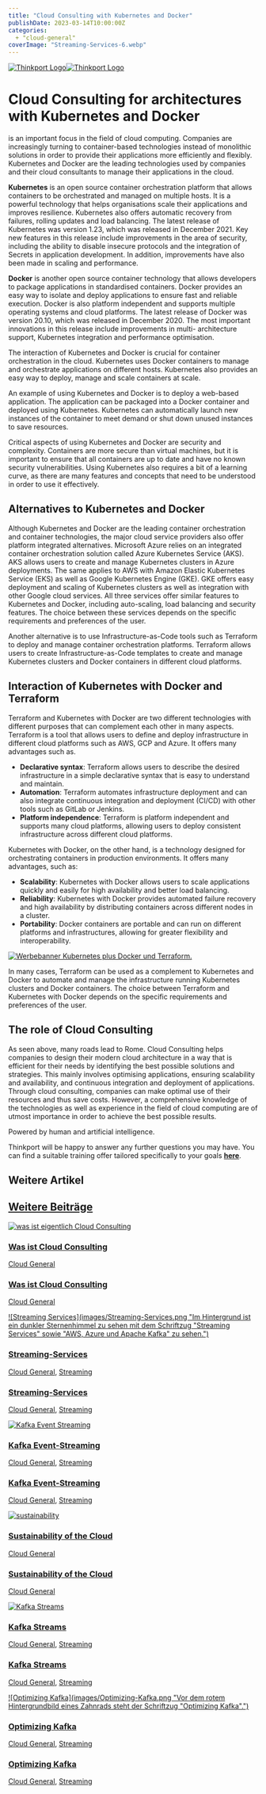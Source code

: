 ```yaml
---
title: "Cloud Consulting with Kubernetes and Docker"
publishDate: 2023-03-14T10:00:00Z
categories: 
  + "cloud-general"
coverImage: "Streaming-Services-6.webp"
---
```


 [![Thinkport Logo](images/Logo_horizontral_new-ovavzp5ztqmosy1yz1jrwr9fv5swhtoc0bky3tkc3g.png "Logo Bright Colours")](https://thinkport.digital)[![Thinkport Logo](images/Logo_horizontral_new-ovavzp5ztqmosy1yz1jrwr9fv5swhtoc0bky3tkc3g.png "Logo Bright Colours")](https://thinkport.digital)

# Cloud Consulting for architectures with Kubernetes and Docker

is an important focus in the field of cloud computing. Companies are increasingly turning to container-based technologies instead of monolithic solutions in order to provide their applications more efficiently and flexibly. Kubernetes and Docker are the leading technologies used by companies and their cloud consultants to manage their applications in the cloud.

**Kubernetes** is an open source container orchestration platform that allows containers to be orchestrated and managed on multiple hosts. It is a powerful technology that helps organisations scale their applications and improves resilience. Kubernetes also offers automatic recovery from failures, rolling updates and load balancing. The latest release of Kubernetes was version 1.23, which was released in December 2021. Key new features in this release include improvements in the area of security, including the ability to disable insecure protocols and the integration of Secrets in application development. In addition, improvements have also been made in scaling and performance.

**Docker** is another open source container technology that allows developers to package applications in standardised containers. Docker provides an easy way to isolate and deploy applications to ensure fast and reliable execution. Docker is also platform independent and supports multiple operating systems and cloud platforms. The latest release of Docker was version 20.10, which was released in December 2020. The most important innovations in this release include improvements in multi- architecture support, Kubernetes integration and performance optimisation.

The interaction of Kubernetes and Docker is crucial for container orchestration in the cloud. Kubernetes uses Docker containers to manage and orchestrate applications on different hosts. Kubernetes also provides an easy way to deploy, manage and scale containers at scale.

An example of using Kubernetes and Docker is to deploy a web-based application. The application can be packaged into a Docker container and deployed using Kubernetes. Kubernetes can automatically launch new instances of the container to meet demand or shut down unused instances to save resources.

Critical aspects of using Kubernetes and Docker are security and complexity. Containers are more secure than virtual machines, but it is important to ensure that all containers are up to date and have no known security vulnerabilities. Using Kubernetes also requires a bit of a learning curve, as there are many features and concepts that need to be understood in order to use it effectively.

## Alternatives to Kubernetes and Docker

Although Kubernetes and Docker are the leading container orchestration and container technologies, the major cloud service providers also offer platform integrated alternatives. Microsoft Azure relies on an integrated container orchestration solution called Azure Kubernetes Service (AKS). AKS allows users to create and manage Kubernetes clusters in Azure deployments. The same applies to AWS with Amazon Elastic Kubernetes Service (EKS) as well as Google Kubernetes Engine (GKE). GKE offers easy deployment and scaling of Kubernetes clusters as well as integration with other Google cloud services. All three services offer similar features to Kubernetes and Docker, including auto-scaling, load balancing and security features. The choice between these services depends on the specific requirements and preferences of the user.

Another alternative is to use Infrastructure-as-Code tools such as Terraform to deploy and manage container orchestration platforms. Terraform allows users to create Infrastructure-as-Code templates to create and manage Kubernetes clusters and Docker containers in different cloud platforms.

## Interaction of Kubernetes with Docker and Terraform

Terraform and Kubernetes with Docker are two different technologies with different purposes that can complement each other in many aspects. Terraform is a tool that allows users to define and deploy infrastructure in different cloud platforms such as AWS, GCP and Azure. It offers many advantages such as.

* **Declarative syntax**: Terraform allows users to describe the desired infrastructure in a simple declarative syntax that is easy to understand and maintain.
* **Automation**: Terraform automates infrastructure deployment and can also integrate continuous integration and deployment (CI/CD) with other tools such as GitLab or Jenkins.
* **Platform independence**: Terraform is platform independent and supports many cloud platforms, allowing users to deploy consistent infrastructure across different cloud platforms.

Kubernetes with Docker, on the other hand, is a technology designed for orchestrating containers in production environments. It offers many advantages, such as:

* **Scalability**: Kubernetes with Docker allows users to scale applications quickly and easily for high availability and better load balancing.
* **Reliability**: Kubernetes with Docker provides automated failure recovery and high availability by distributing containers across different nodes in a cluster.
* **Portability**: Docker containers are portable and can run on different platforms and infrastructures, allowing for greater flexibility and interoperability.

[![Werbebanner Kubernetes plus Docker und Terraform.](images/Copy-of-GDN-Kampange-Quadratisch2-1-1024x1024.webp)](https://thinkport.digital/cloud-trainings-workshops/)

In many cases, Terraform can be used as a complement to Kubernetes and Docker to automate and manage the infrastructure running Kubernetes clusters and Docker containers. The choice between Terraform and Kubernetes with Docker depends on the specific requirements and preferences of the user.

## The role of Cloud Consulting

As seen above, many roads lead to Rome. Cloud Consulting helps companies to design their modern cloud architecture in a way that is efficient for their needs by identifying the best possible solutions and strategies. This mainly involves optimising applications, ensuring scalability and availability, and continuous integration and deployment of applications. Through cloud consulting, companies can make optimal use of their resources and thus save costs. However, a comprehensive knowledge of the technologies as well as experience in the field of cloud computing are of utmost importance in order to achieve the best possible results.

Powered by human and artificial intelligence.

Thinkport will be happy to answer any further questions you may have. You can find a suitable training offer tailored specifically to your goals **[here](https://thinkport.digital/docker-und-kubernetes-lernen/)**.

## Weitere Artikel

## [Weitere Beiträge](https://thinkport.digital/blog)

[![was ist eigentlich Cloud Consulting](images/Streaming-Services-1-1.png "Blick auf die Dächer einer Stadt in Wolken mit einer Sprach-Wolke in der die Frage steht, was ist eigentlich Cloud Consulting.")](https://thinkport.digital/was-ist-cloud-consulting/)

### [Was ist Cloud Consulting](https://thinkport.digital/was-ist-cloud-consulting/ "Was ist Cloud Consulting")

[Cloud General](https://thinkport.digital/category/cloud-general/)

### [Was ist Cloud Consulting](https://thinkport.digital/was-ist-cloud-consulting/ "Was ist Cloud Consulting")

[Cloud General](https://thinkport.digital/category/cloud-general/)

[![Streaming Services](images/Streaming-Services.png "Im Hintergrund ist ein dunkler Sternenhimmel zu sehen mit dem Schriftzug "Streaming Services" sowie "AWS, Azure und Apache Kafka" zu sehen.")](https://thinkport.digital/streaming-services/)

### [Streaming-Services](https://thinkport.digital/streaming-services/ "Streaming-Services")

[Cloud General](https://thinkport.digital/category/cloud-general/), [Streaming](https://thinkport.digital/category/streaming/)

### [Streaming-Services](https://thinkport.digital/streaming-services/ "Streaming-Services")

[Cloud General](https://thinkport.digital/category/cloud-general/), [Streaming](https://thinkport.digital/category/streaming/)

[![Kafka Event Streaming](images/Kafka-Event-Streaming-1.png "Bildcollage mit zwei dunelblauen überlappenden Kreisen mit der Schriftzug Kafka Event Streaming sowie Icons von einem Kalender und einer Kamera")](https://thinkport.digital/kafka-event-streaming/)

### [Kafka Event-Streaming](https://thinkport.digital/kafka-event-streaming/ "Kafka Event-Streaming")

[Cloud General](https://thinkport.digital/category/cloud-general/), [Streaming](https://thinkport.digital/category/streaming/)

### [Kafka Event-Streaming](https://thinkport.digital/kafka-event-streaming/ "Kafka Event-Streaming")

[Cloud General](https://thinkport.digital/category/cloud-general/), [Streaming](https://thinkport.digital/category/streaming/)

[![sustainability](images/sustainability-1-1024x696.png "thinkport cloud picture")](https://thinkport.digital/sustainability-of-the-cloud/)

### [Sustainability of the Cloud](https://thinkport.digital/sustainability-of-the-cloud/ "Sustainability of the Cloud")

[Cloud General](https://thinkport.digital/category/cloud-general/)

### [Sustainability of the Cloud](https://thinkport.digital/sustainability-of-the-cloud/ "Sustainability of the Cloud")

[Cloud General](https://thinkport.digital/category/cloud-general/)

[![Kafka Streams](images/Streaming-Services-2.png "Bildcollage mit dem Logo von Kafka und dem Schriftzug Kafka Streams")](https://thinkport.digital/kafka-streams/)

### [Kafka Streams](https://thinkport.digital/kafka-streams/ "Kafka Streams")

[Cloud General](https://thinkport.digital/category/cloud-general/), [Streaming](https://thinkport.digital/category/streaming/)

### [Kafka Streams](https://thinkport.digital/kafka-streams/ "Kafka Streams")

[Cloud General](https://thinkport.digital/category/cloud-general/), [Streaming](https://thinkport.digital/category/streaming/)

[![Optimizing Kafka](images/Optimizing-Kafka.png "Vor dem rotem Hintergrundbild eines Zahnrads steht der Schriftzug "Optimizing Kafka".")](https://thinkport.digital/optimizing-kafka/)

### [Optimizing Kafka](https://thinkport.digital/optimizing-kafka/ "Optimizing Kafka")

[Cloud General](https://thinkport.digital/category/cloud-general/), [Streaming](https://thinkport.digital/category/streaming/)

### [Optimizing Kafka](https://thinkport.digital/optimizing-kafka/ "Optimizing Kafka")

[Cloud General](https://thinkport.digital/category/cloud-general/), [Streaming](https://thinkport.digital/category/streaming/)
